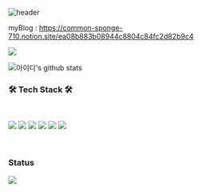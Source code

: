 ![header](https://capsule-render.vercel.app/api?type=wave&color=auto&height=300&section=header&text=Welcome&fontSize=90)

myBlog : https://common-sponge-710.notion.site/ea08b883b08944c8804c84fc2d82b9c4

<a href="https://hits.seeyoufarm.com"><img src="https://hits.seeyoufarm.com/api/count/incr/badge.svg?url=https%3A%2F%2Fgithub.com%2Fqkrgnsgml&count_bg=%2379C83D&title_bg=%23555555&icon=&icon_color=%23E7E7E7&title=hits&edge_flat=false"/></a>

![아이디's github stats](https://github-readme-stats.vercel.app/api?username=qkrgnsgml&show_icons=true)

<h3><b>🛠 Tech Stack 🛠</b></h3>
</br>

<img src="https://img.shields.io/badge/Spring-6DB33F?style=flat-square&logo=Spring&logoColor=white"/></a>
<img src="https://img.shields.io/badge/Springboot-6DB33F?style=flat-square&logo=Springboot&logoColor=white"/></a>
<img src="https://img.shields.io/badge/Java-007396?style=flat-square&logo=Javat&logoColor=white"/></a> 
<img src="https://img.shields.io/badge/MySQL-4479A1?style=flat-square&logo=MySQL&logoColor=white"/></a>
<img src="https://img.shields.io/badge/Hibernate-59666C?style=for-the-badge&logo=Hibernate&logoColor=white">
<img src="https://img.shields.io/badge/Springsecurity-6DB33F?style=for-the-badge&logo=Springsecurity&logoColor=white">



</br>

<h3>Status</h3>

<img src="https://github-readme-stats.vercel.app/api/top-langs/?username=qkrgnsgml&layout=compact&theme=blue"/>
